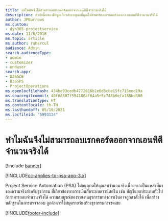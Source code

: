 ```yaml
---
title: ทำไมฉันจึงไม่สามารถลบเรกคอร์ดออกจากเอนทิตีจำนวนจริงได้
description: หัวข้อนี้แสดงข้อมูลเกี่ยวกับเหตุผลที่คุณไม่สามารถลบเรกคอร์ดออกจากเอนทิตีจำนวนจริงได้
author: JPBurrows
ms.custom:
- dyn365-projectservice
ms.date: 11/6/2018
ms.topic: article
ms.author: ruhercul
audience: Admin
search.audienceType:
- admin
- customizer
- enduser
search.app:
- D365CE
- D365PS
- ProjectOperations
ms.openlocfilehash: 434be93cedb4772616b1e6d5cbe15fc715eed19a
ms.sourcegitcommit: 40f68387f594180af64a5e5c748b6efa188bd300
ms.translationtype: HT
ms.contentlocale: th-TH
ms.lasthandoff: 05/10/2021
ms.locfileid: "5993124"
---
```

# <a name="why-cant-i-delete-records-from-the-actuals-entity"></a>ทำไมฉันจึงไม่สามารถลบเรกคอร์ดออกจากเอนทิตีจำนวนจริงได้

[!include [banner](../includes/psa-now-project-operations.md)]

[!INCLUDE[cc-applies-to-psa-app-3.x](../includes/cc-applies-to-psa-app-3x.md)]

Project Service Automation (PSA) ไม่อนุญาตให้คุณลบจำนวนจริงเนื่องจากเป็นแหล่งที่มาของความจริงสำหรับธุรกรรม ที่เกียวข้องทางการเงินกับระบบดาวน์สตรีม เช่น บัญชีแยกประเภททั่วไป ถ้าสามารถลบจำนวนจริงได้ ความสมบูรณ์ของรายงานธุรกรรมทางการเงินอาจถูกสงสัยได้ เพื่อสร้างหลักฐานในการตรวจสอบ ลูกค้าควรใช้สมุดรายวันสร้างธุรกรรมการชดเชย



[!INCLUDE[footer-include](../includes/footer-banner.md)]